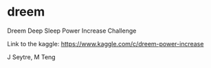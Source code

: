 # dreem
Dreem Deep Sleep Power Increase Challenge

Link to the kaggle: https://www.kaggle.com/c/dreem-power-increase


J Seytre, M Teng
